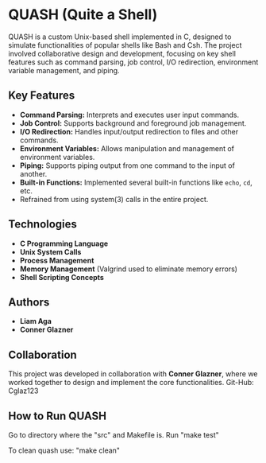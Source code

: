 # QUASH (Quite a Shell)

QUASH is a custom Unix-based shell implemented in C, designed to simulate functionalities of popular shells like Bash and Csh. The project involved collaborative design and development, focusing on key shell features such as command parsing, job control, I/O redirection, environment variable management, and piping.

## Key Features

- **Command Parsing:** Interprets and executes user input commands.
- **Job Control:** Supports background and foreground job management.
- **I/O Redirection:** Handles input/output redirection to files and other commands.
- **Environment Variables:** Allows manipulation and management of environment variables.
- **Piping:** Supports piping output from one command to the input of another.
- **Built-in Functions:** Implemented several built-in functions like `echo`, `cd`, etc.
- Refrained from using system(3) calls in the entire project.

## Technologies

- **C Programming Language**
- **Unix System Calls**
- **Process Management**
- **Memory Management** (Valgrind used to eliminate memory errors)
- **Shell Scripting Concepts**

## Authors

- **Liam Aga**
- **Conner Glazner**

## Collaboration

This project was developed in collaboration with **Conner Glazner**, where we worked together to design and implement the core functionalities.
Git-Hub: Cglaz123

## How to Run QUASH

Go to directory where the "src" and Makefile is.
Run "make test"

To clean quash use:
"make clean"

